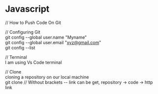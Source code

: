 # Javascript

// How to Push Code On Git 

// Configuring Git 
<br>
git config --global user.name "Myname"
<br>
git config --global user.email "xyz@gmail.com"
<br>
git config --list
<br>

// Terminal 
<br>
I am using Vs Code terminal
<br>

// Clone
<br>
cloning a repository on our local machine
<br>
git clone <link of respository> // Without brackets -- link can be get, repository -> code -> http link



